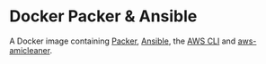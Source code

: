 # Docker Packer & Ansible

A Docker image containing [Packer](https://www.packer.io), [Ansible](https://www.ansible.com), the [AWS CLI](https://aws.amazon.com/cli) and [aws-amicleaner](https://github.com/bonclay7/aws-amicleaner).
